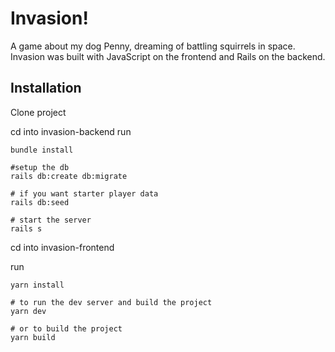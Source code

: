 # Invasion!

A game about my dog Penny, dreaming of battling squirrels in space. Invasion was built with JavaScript on the frontend and Rails on the backend.

## Installation
Clone project

cd into invasion-backend
run
```
bundle install

#setup the db
rails db:create db:migrate

# if you want starter player data
rails db:seed

# start the server
rails s
```

cd into invasion-frontend

run
```
yarn install

# to run the dev server and build the project
yarn dev

# or to build the project
yarn build
```
